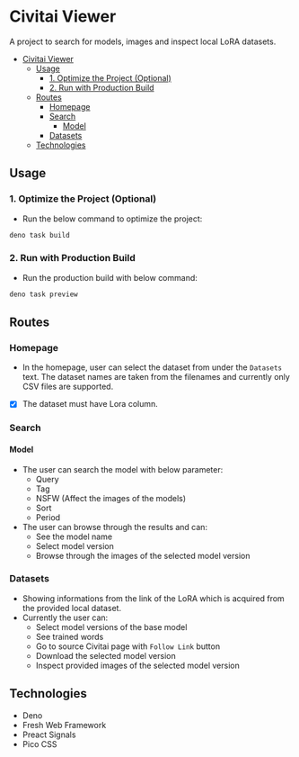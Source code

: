 # Civitai Viewer 

A project to search for models, images and inspect local LoRA datasets.

- [Civitai Viewer](#civitai-viewer)
  - [Usage](#usage)
    - [1. Optimize the Project (Optional)](#1-optimize-the-project-optional)
    - [2. Run with Production Build](#2-run-with-production-build)
  - [Routes](#routes)
    - [Homepage](#homepage)
    - [Search](#search)
      - [Model](#model)
    - [Datasets](#datasets)
  - [Technologies](#technologies)

## Usage

### 1. Optimize the Project (Optional)

- Run the below command to optimize the project:

```bash
deno task build
```

### 2. Run with Production Build

- Run the production build with below command:

```bash
deno task preview
```

## Routes

### Homepage

- In the homepage, user can select the dataset from under the ```Datasets``` text. The dataset names are taken from the filenames and currently only CSV files are supported.
- [x] The dataset must have Lora column.

### Search

#### Model
- The user can search the model with below parameter:
    - Query
    - Tag
    - NSFW (Affect the images of the models)
    - Sort
    - Period
- The user can browse through the results and can:
    - See the model name
    - Select model version
    - Browse through the images of the selected model version

### Datasets

- Showing informations from the link of the LoRA which is acquired from the provided local dataset.
- Currently the user can:
    - Select model versions of the base model
    - See trained words
    - Go to source Civitai page with ```Follow Link``` button
    - Download the selected model version
    - Inspect provided images of the selected model version

## Technologies

- Deno
- Fresh Web Framework
- Preact Signals
- Pico CSS